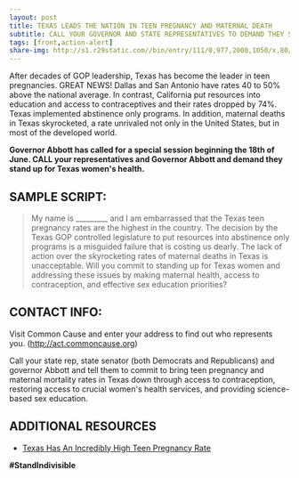 ```yaml
---
layout: post
title: TEXAS LEADS THE NATION IN TEEN PREGNANCY AND MATERNAL DEATH
subtitle: CALL YOUR GOVERNOR AND STATE REPRESENTATIVES TO DEMAND THEY STAND UP FOR TEXAS WOMEN!
tags: [front,action-alert]
share-img: http://s1.r29static.com//bin/entry/111/0,977,2000,1050/x,80/1802668/image.jpg
---
```

After decades of GOP leadership, Texas has become the leader in teen pregnancies. GREAT NEWS! Dallas and San Antonio have rates 40 to 50% above the national average. In contrast, California put resources into education and access to contraceptives and their rates dropped by 74%. Texas implemented abstinence only programs. In addition, maternal deaths in Texas skyrocketed, a rate unrivaled not only in the United States, but in most of the developed world.

**Governor Abbott has called for a special session beginning the 18th of June. CALL your representatives and Governor Abbott and demand they stand up for Texas women's health.**

## SAMPLE SCRIPT:
> My name is &#95;&#95;&#95;&#95;&#95;&#95;&#95;&#95;&#95; and I am embarrassed that the Texas teen pregnancy rates are the highest in the country. The decision by the Texas GOP controlled legislature to put resources into abstinence only programs is a misguided failure that is costing us dearly. The lack of action over the skyrocketing rates of maternal deaths in Texas is unacceptable.
Will you commit to standing up for Texas women and addressing these issues by making maternal health, access to contraception, and effective sex education priorities?

## CONTACT INFO:

Visit Common Cause and enter your address to find out who represents you.
(http://act.commoncause.org)

Call your state rep, state senator (both Democrats and Republicans) and governor Abbott and tell them to commit to bring teen pregnancy and maternal mortality rates in Texas down through access to contraception, restoring access to crucial women's health services, and providing science-based sex education.

## ADDITIONAL RESOURCES

* [Texas Has An Incredibly High Teen Pregnancy Rate](http://www.refinery29.com/2017/06/157647/texas-teen-pregnancy-rate)

**#StandIndivisible**
